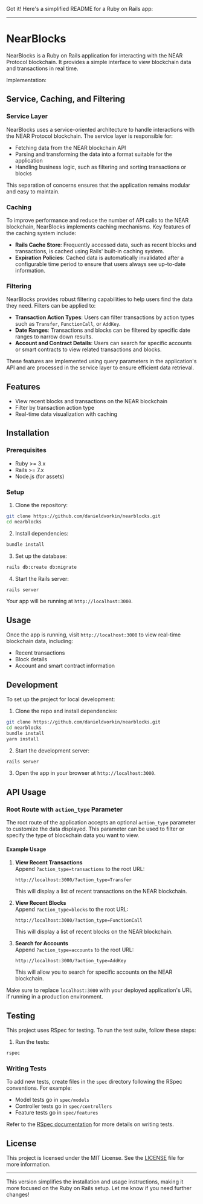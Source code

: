 Got it! Here's a simplified README for a Ruby on Rails app:

---

# NearBlocks

NearBlocks is a Ruby on Rails application for interacting with the NEAR Protocol blockchain. It provides a simple interface to view blockchain data and transactions in real time.

Implementation:
## Service, Caching, and Filtering

### Service Layer

NearBlocks uses a service-oriented architecture to handle interactions with the NEAR Protocol blockchain. The service layer is responsible for:

- Fetching data from the NEAR blockchain API
- Parsing and transforming the data into a format suitable for the application
- Handling business logic, such as filtering and sorting transactions or blocks

This separation of concerns ensures that the application remains modular and easy to maintain.

### Caching

To improve performance and reduce the number of API calls to the NEAR blockchain, NearBlocks implements caching mechanisms. Key features of the caching system include:

- **Rails Cache Store**: Frequently accessed data, such as recent blocks and transactions, is cached using Rails' built-in caching system.
- **Expiration Policies**: Cached data is automatically invalidated after a configurable time period to ensure that users always see up-to-date information.

### Filtering

NearBlocks provides robust filtering capabilities to help users find the data they need. Filters can be applied to:

- **Transaction Action Types**: Users can filter transactions by action types such as `Transfer`, `FunctionCall`, or `AddKey`.
- **Date Ranges**: Transactions and blocks can be filtered by specific date ranges to narrow down results.
- **Account and Contract Details**: Users can search for specific accounts or smart contracts to view related transactions and blocks.

These features are implemented using query parameters in the application's API and are processed in the service layer to ensure efficient data retrieval.

## Features

- View recent blocks and transactions on the NEAR blockchain
- Filter by transaction action type
- Real-time data visualization with caching

## Installation

### Prerequisites

- Ruby >= 3.x
- Rails >= 7.x
- Node.js (for assets)

### Setup

1. Clone the repository:

```bash
git clone https://github.com/danieldvorkin/nearblocks.git
cd nearblocks
```

2. Install dependencies:

```bash
bundle install
```


3. Set up the database:

```bash
rails db:create db:migrate
```

4. Start the Rails server:

```bash
rails server
```

Your app will be running at `http://localhost:3000`.

## Usage

Once the app is running, visit `http://localhost:3000` to view real-time blockchain data, including:

- Recent transactions
- Block details
- Account and smart contract information

## Development

To set up the project for local development:

1. Clone the repo and install dependencies:

```bash
git clone https://github.com/danieldvorkin/nearblocks.git
cd nearblocks
bundle install
yarn install
```

2. Start the development server:

```bash
rails server
```

3. Open the app in your browser at `http://localhost:3000`.

## API Usage

### Root Route with `action_type` Parameter

The root route of the application accepts an optional `action_type` parameter to customize the data displayed. This parameter can be used to filter or specify the type of blockchain data you want to view.

#### Example Usage

1. **View Recent Transactions**  
    Append `?action_type=transactions` to the root URL:

    ```
    http://localhost:3000/?action_type=Transfer
    ```

    This will display a list of recent transactions on the NEAR blockchain.

2. **View Recent Blocks**  
    Append `?action_type=blocks` to the root URL:

    ```
    http://localhost:3000/?action_type=FunctionCall
    ```

    This will display a list of recent blocks on the NEAR blockchain.

3. **Search for Accounts**  
    Append `?action_type=accounts` to the root URL:

    ```
    http://localhost:3000/?action_type=AddKey
    ```

    This will allow you to search for specific accounts on the NEAR blockchain.

Make sure to replace `localhost:3000` with your deployed application's URL if running in a production environment.

## Testing

This project uses RSpec for testing. To run the test suite, follow these steps:

1. Run the tests:

```bash
rspec
```

### Writing Tests

To add new tests, create files in the `spec` directory following the RSpec conventions. For example:

- Model tests go in `spec/models`
- Controller tests go in `spec/controllers`
- Feature tests go in `spec/features`

Refer to the [RSpec documentation](https://rspec.info/documentation/) for more details on writing tests.

## License

This project is licensed under the MIT License. See the [LICENSE](LICENSE) file for more information.

---

This version simplifies the installation and usage instructions, making it more focused on the Ruby on Rails setup. Let me know if you need further changes!